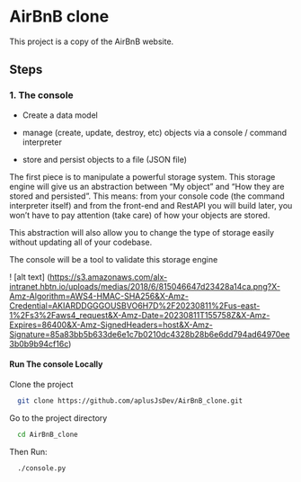 
# AirBnB clone

This project is a copy of the AirBnB website.


## Steps

### 1. The console
- Create a data model

- manage (create, update, destroy, etc) objects via a console / command interpreter

- store and persist objects to a file (JSON file)

The first piece is to manipulate a powerful storage system. This storage engine will give us an abstraction between “My object” and “How they are stored and persisted”. This means: from your console code (the command interpreter itself) and from the front-end and RestAPI you will build later, you won’t have to pay attention (take care) of how your objects are stored.

This abstraction will also allow you to change the type of storage easily without updating all of your codebase.

The console will be a tool to validate this storage engine

! [alt text] (https://s3.amazonaws.com/alx-intranet.hbtn.io/uploads/medias/2018/6/815046647d23428a14ca.png?X-Amz-Algorithm=AWS4-HMAC-SHA256&X-Amz-Credential=AKIARDDGGGOUSBVO6H7D%2F20230811%2Fus-east-1%2Fs3%2Faws4_request&X-Amz-Date=20230811T155758Z&X-Amz-Expires=86400&X-Amz-SignedHeaders=host&X-Amz-Signature=85a83bb5b633de6e1c7b0210dc4328b28b6e6dd794ad64970ee3b0b9b94cf16c)
#### Run The console Locally

Clone the project

```bash
  git clone https://github.com/aplusJsDev/AirBnB_clone.git
```

Go to the project directory

```bash
  cd AirBnB_clone
```

Then Run:

```bash
  ./console.py
```
